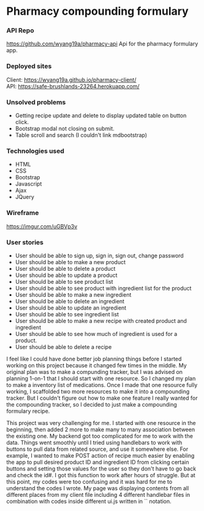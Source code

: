 # Pharmacy compounding formulary

### API Repo
https://github.com/wyang19a/pharmacy-api
Api for the pharmacy formulary app.

### Deployed sites
Client: https://wyang19a.github.io/pharmacy-client/  
API: https://safe-brushlands-23264.herokuapp.com/

### Unsolved problems
- Getting recipe update and delete to display updated table on button click.
- Bootstrap modal not closing on submit.
- Table scroll and search (I couldn't link mdbootstrap)

### Technologies used
- HTML
- CSS
- Bootstrap
- Javascript
- Ajax
- JQuery

### Wireframe
https://imgur.com/uGBVp3v

### User stories
- User should be able to sign up, sign in, sign out, change password
- User should be able to make a new product
- User should be able to delete a product
- User should be able to update a product
- User should be able to see product list
- User should be able to see product with ingredient list for the product
- User should be able to make a new ingredient
- User should be able to delete an ingredient
- User should be able to update an ingredient
- User should be able to see ingredient list
- User should be able to make a new recipe with created product and ingredient
- User should be able to see how much of ingredient is used for a product.
- User should be able to delete a recipe


I feel like I could have done better job planning things before I started working on this project because it changed few times in the middle. My original plan was to make a compunding tracker, but I was advised on planning 1-on-1 that I should start with one resource. So I changed my plan to make a inventory list of medications. Once I made that one resource fully working, I scaffolded two more resources to make it into a compounding tracker. But I couldn't figure out how to make one feature I really wanted for the compounding tracker, so I decided to just make a compounding formulary recipe.

This project was very challenging for me. I started with one resource in the beginning, then added 2 more to make many to many association between the existing one. My backend got too complicated for me to work with the data. Things went smoothly until I tried using handlebars to work with buttons to pull data from related source, and use it somewhere else. For example, I wanted to make POST action of recipe much easier by enabling the app to pull desired product ID and ingredient ID from clicking certain buttons and setting those values for the user so they don't have to go back and check the id#. I got this function to work after hours of struggle. But at this point, my codes were too confusing and it was hard for me to understand the codes I wrote. My page was displaying contents from all different places from my client file including 4 different handlebar files in combination with codes inside different ui.js written in `` notation.
